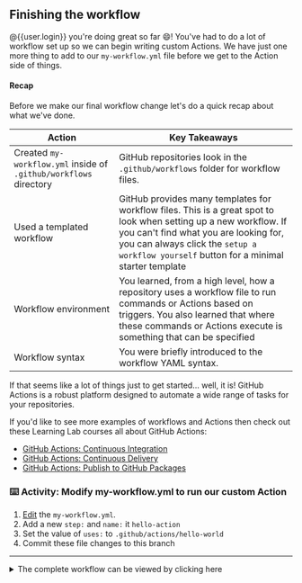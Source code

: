 ## Finishing the workflow

@{{user.login}} you're doing great so far 😄!  You've had to do a lot of workflow set up so we can begin writing custom Actions.  We have just one more thing to add to our `my-workflow.yml` file before we get to the Action side of things.

#### Recap

Before we make our final workflow change let's do a quick recap about what we've done.

| Action                                                            | Key Takeaways                                                                                                                                                                                                                                            |
| ----------------------------------------------------------------- | -------------------------------------------------------------------------------------------------------------------------------------------------------------------------------------------------------------------------------------------------------- |
| Created `my-workflow.yml` inside of `.github/workflows` directory | GitHub repositories look in the `.github/workflows` folder for workflow files.                                                                                                                                                                           |
| Used a templated workflow                                         | GitHub provides many templates for workflow files.  This is a great spot to look when setting up a new workflow.  If you can't find what you are looking for, you can always click the `setup a workflow yourself` button for a minimal starter template |
| Workflow environment                                              | You learned, from a high level, how a repository uses a workflow file to run commands or Actions based on triggers.  You also learned that where these commands or Actions execute is something that can be specified                                    |
| Workflow syntax                                                   | You were briefly introduced to the workflow YAML syntax.                                                                                                                                                                                                 |

If that seems like a lot of things just to get started... well, it is!  GitHub Actions is a robust platform designed to automate a wide range of tasks for your repositories.

If you'd like to see more examples of workflows and Actions then check out these Learning Lab courses all about GitHub Actions:

- [GitHub Actions: Continuous Integration](https://lab.github.com/githubtraining/github-actions:-continuous-integration)
- [GitHub Actions: Continuous Delivery](https://lab.github.com/githubtraining/github-actions:-continuous-delivery)
- [GitHub Actions: Publish to GitHub Packages](https://lab.github.com/githubtraining/github-actions:-publish-to-github-packages)

### :keyboard: Activity: Modify my-workflow.yml to run our custom Action

1. [Edit]({{workflowFile}}) the `my-workflow.yml`.
1. Add a new `step:` and `name:` it `hello-action`
1. Set the value of `uses:` to `.github/actions/hello-world`
1. Commit these file changes to this branch

---

<details><summary>The complete workflow can be viewed by clicking here</summary>

```yaml
name: JS Actions

on: [push]

jobs:
  action:

    runs-on: ubuntu-latest

    steps:
    - uses: actions/checkout@v1

    - name: hello-action
      uses: .github/actions/hello-world
```
</details>